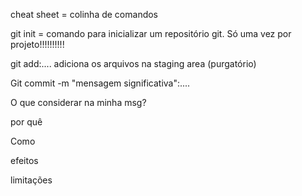cheat sheet = colinha de comandos

git init = comando para inicializar um repositório git. Só uma vez por projeto!!!!!!!!!!

git add:.... adiciona os arquivos na staging area (purgatório)

Git commit -m "mensagem significativa":....

O que considerar na minha msg? 

por quê

Como

efeitos

limitações


